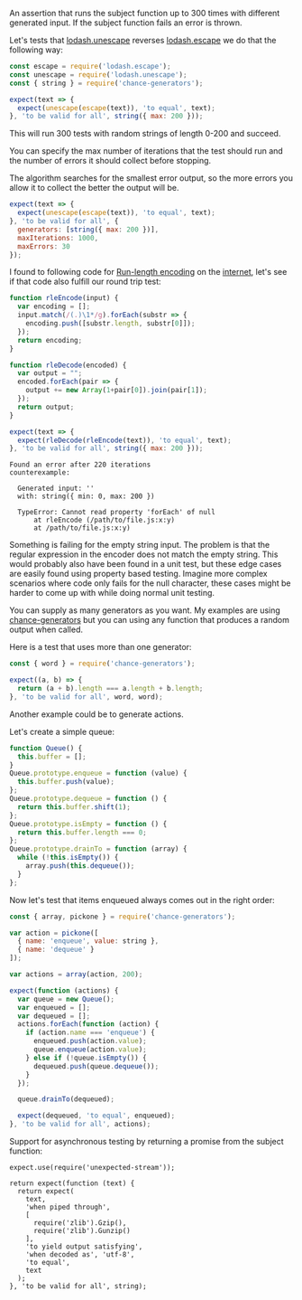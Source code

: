 An assertion that runs the subject function up to 300 times with different
generated input. If the subject function fails an error is thrown.

Let's tests that
[lodash.unescape](https://www.npmjs.com/package/lodash.unescape) reverses
[lodash.escape](https://www.npmjs.com/package/lodash.escape) we do that the
following way:

```js
const escape = require('lodash.escape');
const unescape = require('lodash.unescape');
const { string } = require('chance-generators');

expect(text => {
  expect(unescape(escape(text)), 'to equal', text);
}, 'to be valid for all', string({ max: 200 }));
```

This will run 300 tests with random strings of length 0-200 and succeed.

You can specify the max number of iterations that the test should run and the
number of errors it should collect before stopping.

The algorithm searches for the smallest error output, so the more errors you
allow it to collect the better the output will be. 

```js
expect(text => {
  expect(unescape(escape(text)), 'to equal', text);
}, 'to be valid for all', {
  generators: [string({ max: 200 })],
  maxIterations: 1000,
  maxErrors: 30
});
```

I found to following code for
[Run-length encoding](https://en.wikipedia.org/wiki/Run-length_encoding) on the
[internet](http://rosettacode.org/wiki/Run-length_encoding#JavaScript), let's see
if that code also fulfill our round trip test:

```js
function rleEncode(input) {
  var encoding = [];
  input.match(/(.)\1*/g).forEach(substr => {
    encoding.push([substr.length, substr[0]]);
  });
  return encoding;
}

function rleDecode(encoded) {
  var output = "";
  encoded.forEach(pair => {
    output += new Array(1+pair[0]).join(pair[1]);
  });
  return output;
}

expect(text => {
  expect(rleDecode(rleEncode(text)), 'to equal', text);
}, 'to be valid for all', string({ max: 200 }));
```

<!-- unexpected-markdown cleanStackTrace: true -->

```output
Found an error after 220 iterations
counterexample:

  Generated input: ''
  with: string({ min: 0, max: 200 })

  TypeError: Cannot read property 'forEach' of null
      at rleEncode (/path/to/file.js:x:y)
      at /path/to/file.js:x:y)
```

Something is failing for the empty string input. The problem is that the regular
expression in the encoder does not match the empty string. This would probably
also have been found in a unit test, but these edge cases are easily found using
property based testing. Imagine more complex scenarios where code only fails for
the null character, these cases might be harder to come up with while doing
normal unit testing.

You can supply as many generators as you want. My examples are using
[chance-generators](https://github.com/sunesimonsen/change-generators) but you
can using any function that produces a random output when called.

Here is a test that uses more than one generator:

```js
const { word } = require('chance-generators');

expect((a, b) => {
  return (a + b).length === a.length + b.length;
}, 'to be valid for all', word, word);
```

Another example could be to generate actions. 

Let's create a simple queue:

```js
function Queue() {
  this.buffer = [];
}
Queue.prototype.enqueue = function (value) {
  this.buffer.push(value);
};
Queue.prototype.dequeue = function () {
  return this.buffer.shift(1);
};
Queue.prototype.isEmpty = function () {
  return this.buffer.length === 0;
};
Queue.prototype.drainTo = function (array) {
  while (!this.isEmpty()) {
    array.push(this.dequeue());
  }
};
```

Now let's test that items enqueued always comes out in the right order:

```js
const { array, pickone } = require('chance-generators');

var action = pickone([
  { name: 'enqueue', value: string }, 
  { name: 'dequeue' }
]);

var actions = array(action, 200);

expect(function (actions) {
  var queue = new Queue();
  var enqueued = [];
  var dequeued = [];
  actions.forEach(function (action) {
    if (action.name === 'enqueue') {
      enqueued.push(action.value);
      queue.enqueue(action.value);
    } else if (!queue.isEmpty()) {
      dequeued.push(queue.dequeue());
    }
  });

  queue.drainTo(dequeued);

  expect(dequeued, 'to equal', enqueued);
}, 'to be valid for all', actions);
```

Support for asynchronous testing by returning a promise from the subject
function:

```js#async:true
expect.use(require('unexpected-stream'));

return expect(function (text) {
  return expect(
    text,
    'when piped through',
    [
      require('zlib').Gzip(),
      require('zlib').Gunzip()
    ],
    'to yield output satisfying',
    'when decoded as', 'utf-8',
    'to equal',
    text
  );
}, 'to be valid for all', string);
```
